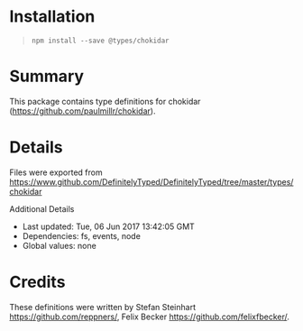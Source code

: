 # Installation
> `npm install --save @types/chokidar`

# Summary
This package contains type definitions for chokidar (https://github.com/paulmillr/chokidar).

# Details
Files were exported from https://www.github.com/DefinitelyTyped/DefinitelyTyped/tree/master/types/chokidar

Additional Details
 * Last updated: Tue, 06 Jun 2017 13:42:05 GMT
 * Dependencies: fs, events, node
 * Global values: none

# Credits
These definitions were written by Stefan Steinhart <https://github.com/reppners/>, Felix Becker <https://github.com/felixfbecker/>.
